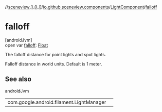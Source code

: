 //[sceneview_1_0_0](../../../index.md)/[io.github.sceneview.components](../index.md)/[LightComponent](index.md)/[falloff](falloff.md)

# falloff

[androidJvm]\
open var [falloff](falloff.md): [Float](https://kotlinlang.org/api/latest/jvm/stdlib/kotlin/-float/index.html)

The falloff distance for point lights and spot lights.

Falloff distance in world units. Default is 1 meter.

## See also

androidJvm

| | |
|---|---|
| com.google.android.filament.LightManager |  |
